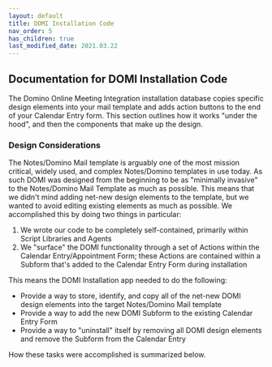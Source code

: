```yaml
---
layout: default
title: DOMI Installation Code
nav_order: 5
has_children: true
last_modified_date: 2021.03.22
---
```


## Documentation for DOMI Installation Code

The Domino Online Meeting Integration installation database copies specific design elements into your mail template and adds action buttons to the end of your Calendar Entry form. This section outlines how it works "under the hood", and then the components that make up the design.

### Design Considerations
The Notes/Domino Mail template is arguably one of the most mission critical, widely used, and complex Notes/Domino templates in use today. As such DOMI was designed from the beginning to be as "minimally invasive" to the Notes/Domino Mail Template as much as possible. This means that we didn't mind adding net-new design elements to the template, but we wanted to avoid editing existing elements as much as possible. We accomplished this by doing two things in particular:

1. We wrote our code to be completely self-contained, primarily within Script Libraries and Agents
2. We "surface" the DOMI functionality through a set of Actions within the Calendar Entry/Appointment Form; these Actions are contained within a Subform that's added to the Calendar Entry Form during installation

This means the DOMI Installation app needed to do the following:

* Provide a way to store, identify, and copy all of the net-new DOMI design elements into the target Notes/Domino Mail template
* Provide a way to add the new DOMI Subform to the existing Calendar Entry Form
* Provide a way to "uninstall" itself by removing all DOMI design elements and remove the Subform from the Calendar Entry

How these tasks were accomplished is summarized below.